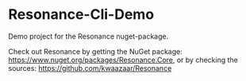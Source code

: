 # Resonance-Cli-Demo
Demo project for the Resonance nuget-package.

Check out Resonance by getting the NuGet package: https://www.nuget.org/packages/Resonance.Core, or by checking the sources: https://github.com/kwaazaar/Resonance
